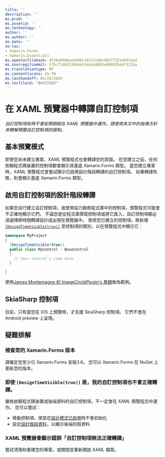 ```yaml
---
title: ''
description: ''
ms.prod: ''
ms.assetid: ''
ms.technology: ''
author: ''
ms.author: ''
ms.date: ''
no-loc:
- Xamarin.Forms
- Xamarin.Essentials
ms.openlocfilehash: 4f20a0586aee998c10372c60c96577321e697aad
ms.sourcegitcommit: 57bc714633364aeb34aba9803e88802bebf321ba
ms.translationtype: MT
ms.contentlocale: zh-TW
ms.lasthandoff: 05/28/2020
ms.locfileid: "84137263"
---
```

# <a name="render-custom-controls-in-the-xaml-previewer"></a>在 XAML 預覽器中轉譯自訂控制項

_自訂控制項有時不會如預期般在 XAML 預覽器中運作。請使用本文中的指導方針來瞭解預覽自訂控制項的限制。_

## <a name="basic-preview-mode"></a>基本預覽模式

即使您尚未建立專案，XAML 預覽程式也會轉譯您的頁面。 在您建立之前，任何依賴程式碼後置的控制項都會顯示其基底 Xamarin.Forms 類型。 當您建立專案時，XAML 預覽程式會嘗試顯示已啟用設計階段轉譯的自訂控制項。 如果轉譯失敗，則會顯示基底 Xamarin.Forms 類型。

## <a name="enable-design-time-rendering-for-custom-controls"></a>啟用自訂控制項的設計階段轉譯

如果您自行建立自訂控制項，或使用協力廠商程式庫中的控制項，預覽程式可能會不正確地顯示它們。 不論您是從程式庫撰寫控制項或將它匯入，自訂控制項都必須選擇將時間轉譯設計成出現在預覽器中。 使用您已建立的控制項，將新增 [`[DesignTimeVisible(true)]`](xref:System.ComponentModel.DesignTimeVisibleAttribute) 至控制項的類別，以在預覽程式中顯示它：

```csharp
namespace MyProject
{
  [DesignTimeVisible(true)]
  public class MyControl : BaseControl
  {
    // Your control's code here
  }

}
```

使用[James Montemagno 的 ImageCirclePlugin's 基類](https://github.com/jamesmontemagno/ImageCirclePlugin/blob/master/src/ImageCircle/CircleImage.shared.cs)做為範例。

## <a name="skiasharp-controls"></a>SkiaSharp 控制項

目前，只有當您在 iOS 上預覽時，才支援 SkiaSharp 控制項。 它們不會在 Android preview 上呈現。

## <a name="troubleshooting"></a>疑難排解

### <a name="check-your-xamarinforms-version"></a>檢查您的 Xamarin.Forms 版本
請確定您至少已 Xamarin.Forms 安裝3.6。 您可以 Xamarin.Forms 在 NuGet 上更新您的版本。

### <a name="even-with-designtimevisibletrue-my-custom-control-isnt-rendering-properly"></a>即使 `[DesignTimeVisible(true)]` 是，我的自訂控制項也不會正確轉譯。
嚴格依賴程式碼後置或後端資料的自訂控制項，不一定會在 XAML 預覽程式中運作。 您可以嘗試：

* 移動控制項，使其在[設計模式已啟用](index.md#detect-design-mode)時不會初始化
* 設定[設計階段資料](design-time-data.md)，以顯示後端的假資料

### <a name="the-xaml-previewer-shows-the-error-custom-controls-arent-rendering-properly"></a>XAML 預覽器會顯示錯誤「自訂控制項無法正確轉譯」
嘗試清理和重建您的專案，或關閉並重新開啟 XAML 檔案。
